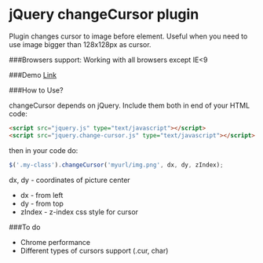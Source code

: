 jQuery changeCursor plugin
===

Plugin changes cursor to image before element. 
Useful when you need to use image bigger than 128x128px as cursor.

###Browsers support:
Working with all browsers except IE<9

###Demo
[Link](http://jsbin.com/bojegu)


###How to Use?

changeCursor depends on jQuery. Include them both in end of your HTML code:

```html
<script src="jquery.js" type="text/javascript"></script>
<script src="jquery.change-cursor.js" type="text/javascript"></script>
```

then in your code do:

```js
$('.my-class').changeCursor('myurl/img.png', dx, dy, zIndex);
```

dx, dy - coordinates of picture center 
* dx - from left
* dy - from top
* zIndex - z-index css style for cursor

###To do
* Chrome performance
* Different types of cursors support (.cur, char)
